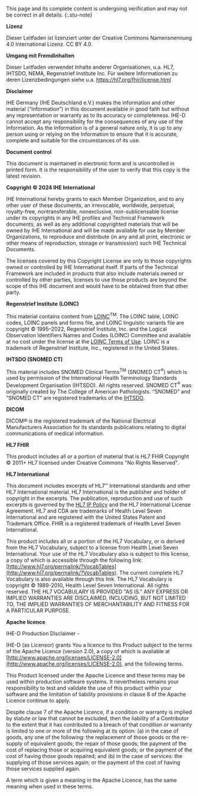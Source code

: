 This page and its complete content is undergoing verification and may not be correct in all details.
{:.stu-note}

**Lizenz**

Dieser Leitfaden ist lizenziert unter der Creative Commons Namensnennung 4.0 International Lizenz. CC BY 4.0.

**Umgang mit Fremdinhalten**

Dieser Leitfaden verwendet Inhalte anderer Organisationen, u.a. HL7, IHTSDO, NEMA, Regenstrief Institute Inc. Für weitere Informationen zu deren Lizenzbedingungen siehe u.a. https://hl7.org/fhir/license.html


**Disclaimer**

IHE Germany (IHE Deutschland e.V.) makes the information and other material (“Information”) in this document available in good faith 
but without any representation or warranty as to its accuracy or completeness. IHE-D cannot accept any responsibility 
for the consequences of any use of the Information. As the Information is of a general nature only, 
it is up to any person using or relying on the Information to ensure that it is accurate, complete and suitable for the circumstances of its use.


**Document control**

This document is maintained in electronic form and is uncontrolled in printed form. 
It is the responsibility of the user to verify that this copy is the latest revision.

**Copyright © 2024 IHE International**

IHE International hereby grants to each Member Organization, and to any other user of these documents, 
an irrevocable, worldwide, perpetual, royalty-free, nontransferable, nonexclusive, 
non-sublicensable license under its copyrights in any IHE profiles and Technical Framework documents, 
as well as any additional copyrighted materials that will be owned by IHE International and 
will be made available for use by Member Organizations, to reproduce and distribute (in any and all print, 
electronic or other means of reproduction, storage or transmission) such IHE Technical Documents.

The licenses covered by this Copyright License are only to those copyrights owned or controlled by IHE International itself. 
If parts of the Technical Framework are included in products that also include materials owned or controlled by other parties,
licenses to use those products are beyond the scope of this IHE document and would have to be obtained from that other party.


**Regenstrief Institute (LOINC)**

This material contains content from [LOINC](http://loinc.org)<sup>TM</sup>. The LOINC table, LOINC codes,
LOINC panels and forms file, and LOINC linguistic variants file are copyright © 1995–2022, 
Regenstrief Institute, Inc. and the Logical Observation Identifiers Names and Codes (LOINC) Committee and available at no cost 
under the license at the [LOINC Terms of Use](https://loinc.org/terms-of-use/). 
LOINC is a trademark of Regenstrief Institute, Inc., registered in the United States.


**IHTSDO (SNOMED CT)**

This material includes SNOMED Clinical Terms<sup>TM</sup> (SNOMED CT<sup>&reg;</sup>) which is used by permission of the 
International Health Terminology Standards Development Organisation (IHTSDO). All rights reserved. 
SNOMED CT<sup>&reg;</sup> was originally created by The College of American Pathologists. 
“SNOMED” and “SNOMED CT” are registered trademarks of the [IHTSDO](http://www.ihtsdo.org/).

**DICOM**

DICOM® is the registered trademark of the National Electrical Manufacturers Association for its standards publications 
relating to digital communications of medical information. 

**HL7 FHIR**

This product includes all or a portion of material that is HL7 FHIR Copyright © 2011+ HL7 licensed under Creative Commons "No Rights Reserved".


**HL7 International**

This document includes excerpts of HL7™ International standards and other HL7 International material. 
HL7 International is the publisher and holder of copyright in the excerpts. The publication, 
reproduction and use of such excerpts is governed by the [HL7 IP Policy](http://www.hl7.org/legal/ippolicy.cfm) and the HL7 International License Agreement. 
HL7 and CDA are trademarks of Health Level Seven International and are registered with the United States Patent and Trademark Office. 
FHIR is a registered trademark of Health Level Seven International.

This product includes all or a portion of the HL7 Vocabulary, or is derived from the HL7 Vocabulary, 
subject to a license from Health Level Seven International. Your use of the HL7 Vocabulary also is subject to this license, 
a copy of which is accessible through the following link: [http://www.hl7.org/permalink/?VocabTables](http://www.hl7.org/permalink/?VocabTables). 
The current complete HL7 Vocabulary is also available through this link. 
The HL7 Vocabulary is copyright © 1989-2010, Health Level Seven International. 
All rights reserved. THE HL7 VOCABULARY IS PROVIDED "AS IS." 
ANY EXPRESS OR IMPLIED WARRANTIES ARE DISCLAIMED, INCLUDING, BUT NOT LIMITED TO, THE IMPLIED WARRANTIES OF MERCHANTABILITY AND FITNESS FOR A PARTICULAR PURPOSE.


**Apache licence**

IHE-D Production Disclaimer - 

IHE-D (as Licensor) grants You a licence to this Product subject to the terms of the Apache Licence (version 2.0), 
a copy of which is available at [http://www.apache.org/licenses/LICENSE-2.0](http://www.apache.org/licenses/LICENSE-2.0), and the following terms.
 
This Product licensed under the Apache Licence and these terms may be used within production software systems. 
It nevertheless remains your responsibility to test and validate the use of this product within 
your software and the limitation of liability provisions in clause 8 of the Apache Licence continue to apply.

Despite clause 7 of the Apache Licence, if a condition or warranty is implied by statute or law that cannot be excluded, 
then the liability of a Contributor to the extent that it has contributed to a breach of that condition or 
warranty is limited to one or more of the following at its option: (a) in the case of goods, any one of the following: 
the replacement of those goods or the re-supply of equivalent goods; the repair of those goods; 
the payment of the cost of replacing those or acquiring equivalent goods; or the payment of the cost of having those goods repaired; 
and (b) in the case of services: the supplying of those services again; or the payment of the cost of having those services supplied again.

A term which is given a meaning in the Apache Licence, has the same meaning when used in these terms.
